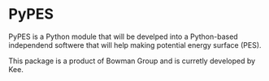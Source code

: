 # PyPES

PyPES is a Python module that will be develped into a Python-based independend softwere that will help making potential energy surface (PES).

This package is a product of Bowman Group and is curretly developed by Kee.
